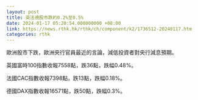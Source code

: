 ```yaml
---
layout: post
title: 英法德股市跌約0.2%至0.5%
date: 2024-01-17 05:20:54.000000000 +08:00
link: https://news.rthk.hk/rthk/ch/component/k2/1736512-20240117.htm
categories: rthk
---
```


歐洲股市下跌，歐洲央行官員最近的言論，減低投資者對央行減息預期。

英國富時100指數收報7558點，跌36點，跌幅0.48%。

法國CAC指數收報7398點，跌13點，跌幅0.18%。

德國DAX指數收報16571點，跌50點，跌幅0.3%。
